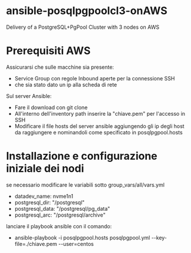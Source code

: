 # ansible-posqlpgpoolcl3-onAWS
Delivery of a PostgreSQL+PgPool Cluster with 3 nodes on AWS

# Prerequisiti AWS
Assicurarsi che sulle macchine sia presente:

* Service Group con regole Inbound aperte per la connessione SSH
* che sia stato dato un ip alla scheda di rete

Sul server Ansible:
* Fare il download con git clone
* All'interno dell'inventory path inserire la "chiave.pem" per l'accesso in SSH
* Modificare il file hosts del server ansible aggiungendo gli ip degli host da raggiungere e nominandoli come specificato in posqlpgpool.hosts

# Installazione e configurazione iniziale dei nodi 
se necessario modificare le variabili sotto group_vars/all/vars.yml

* datadev_name: nvme1n1
* postgresql_dir: "/postgresql"
* postgresql_data: "/postgresql/pg_data"
* postgresql_arc: "/postgresql/archive"

lanciare il playbook ansible con il comando:

* ansible-playbook -i posqlpgpool.hosts posqlpgpool.yml --key-file=./chiave.pem --user=centos
